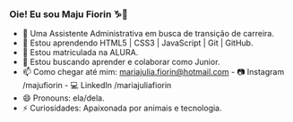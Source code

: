 ### Oie! Eu sou  Maju Fiorin ♑👋  

- 🔭 Uma Assistente Administrativa em busca de transição de carreira.
- 🌱 Estou aprendendo HTML5 | CSS3 | JavaScript | Git | GitHub.
- 🔎 Estou matriculada na ALURA.
- 👯 Estou buscando aprender e colaborar como Junior.
- 📫 Como chegar até mim: mariajulia.fiorin@hotmail.com - 📷 Instagram /majufiorin - 💻 LinkedIn /mariajuliafiorin
- 😄 Pronouns: ela/dela.
- ⚡ Curiosidades: Apaixonada por animais e tecnologia.
